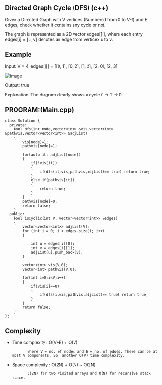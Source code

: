 ## Directed Graph Cycle (DFS) (c++)

Given a Directed Graph with V vertices (Numbered from 0 to V-1) and E edges, check whether it contains any cycle or not.

The graph is represented as a 2D vector edges[][], where each entry edges[i] = [u, v] denotes an edge from verticex u to v.

## Example
Input: V = 4, edges[][] = [[0, 1], [0, 2], [1, 2], [2, 0], [2, 3]]

![image](https://github.com/user-attachments/assets/0da3b676-49d8-434c-8d16-759a743e2bb5)

Output: true

Explanation: The diagram clearly shows a cycle 0 → 2 → 0
## PROGRAM:(Main.cpp)
```
class Solution {
  private:
    bool dfs(int node,vector<int> &vis,vector<int> &pathvis,vector<vector<int>> &adjList)
    {
        vis[node]=1;
        pathvis[node]=1;
        
        for(auto it: adjList[node])
        {
            if(!vis[it])
            {
                if(dfs(it,vis,pathvis,adjList)== true) return true;
            }
            else if(pathvis[it])
            {
                return true;
            }
        }
        pathvis[node]=0;
        return false;
    }
  public:
    bool isCyclic(int V, vector<vector<int>> &edges) 
    {
        vector<vector<int>> adjList(V);
        for (int i = 0; i < edges.size(); i++) 
        {
            
            int u = edges[i][0];
            int v = edges[i][1];
            adjList[u].push_back(v);
        }
        
        vector<int> vis(V,0);
        vector<int> pathvis(V,0);
        
        for(int i=0;i<V;i++)
        {
            if(vis[i]==0)
            {
                if(dfs(i,vis,pathvis,adjList)== true) return true;
            }
        }
        return false;
    }
};
```
## Complexity
- Time complexity : O(V+E) + O(V)
  
             where V = no. of nodes and E = no. of edges. There can be at most V components. So, another O(V) time complexity.

- Space complexity : O(2N) + O(N) ~ O(2N)

             O(2N) for two visited arrays and O(N) for recursive stack space.

